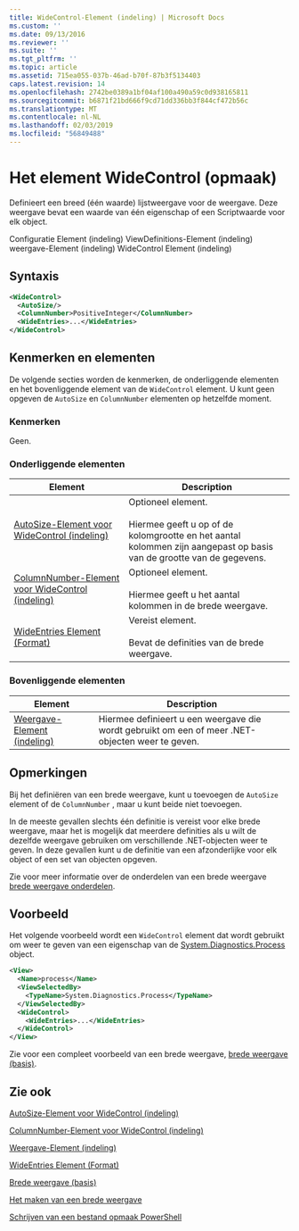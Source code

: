 ```yaml
---
title: WideControl-Element (indeling) | Microsoft Docs
ms.custom: ''
ms.date: 09/13/2016
ms.reviewer: ''
ms.suite: ''
ms.tgt_pltfrm: ''
ms.topic: article
ms.assetid: 715ea055-037b-46ad-b70f-87b3f5134403
caps.latest.revision: 14
ms.openlocfilehash: 2742be0389a1bf04af100a490a59c0d938165811
ms.sourcegitcommit: b6871f21bd666f9cd71dd336bb3f844cf472b56c
ms.translationtype: MT
ms.contentlocale: nl-NL
ms.lasthandoff: 02/03/2019
ms.locfileid: "56849488"
---
```

# <a name="widecontrol-element-format"></a>Het element WideControl (opmaak)

Definieert een breed (één waarde) lijstweergave voor de weergave. Deze weergave bevat een waarde van één eigenschap of een Scriptwaarde voor elk object.

Configuratie Element (indeling) ViewDefinitions-Element (indeling) weergave-Element (indeling) WideControl Element (indeling)

## <a name="syntax"></a>Syntaxis

```xml
<WideControl>
  <AutoSize/>
  <ColumnNumber>PositiveInteger</ColumnNumber>
  <WideEntries>...</WideEntries>
</WideControl>
```

## <a name="attributes-and-elements"></a>Kenmerken en elementen

De volgende secties worden de kenmerken, de onderliggende elementen en het bovenliggende element van de `WideControl` element. U kunt geen opgeven de `AutoSize` en `ColumnNumber` elementen op hetzelfde moment.

### <a name="attributes"></a>Kenmerken

Geen.

### <a name="child-elements"></a>Onderliggende elementen

|Element|Description|
|-------------|-----------------|
|[AutoSize-Element voor WideControl (indeling)](./autosize-element-for-widecontrol-format.md)|Optioneel element.<br /><br /> Hiermee geeft u op of de kolomgrootte en het aantal kolommen zijn aangepast op basis van de grootte van de gegevens.|
|[ColumnNumber-Element voor WideControl (indeling)](./columnnumber-element-for-widecontrol-format.md)|Optioneel element.<br /><br /> Hiermee geeft u het aantal kolommen in de brede weergave.|
|[WideEntries Element (Format)](./wideentries-element-for-widecontrol-format.md)|Vereist element.<br /><br /> Bevat de definities van de brede weergave.|

### <a name="parent-elements"></a>Bovenliggende elementen

|Element|Description|
|-------------|-----------------|
|[Weergave-Element (indeling)](./view-element-format.md)|Hiermee definieert u een weergave die wordt gebruikt om een of meer .NET-objecten weer te geven.|

## <a name="remarks"></a>Opmerkingen

Bij het definiëren van een brede weergave, kunt u toevoegen de `AutoSize` element of de `ColumnNumber` , maar u kunt beide niet toevoegen.

In de meeste gevallen slechts één definitie is vereist voor elke brede weergave, maar het is mogelijk dat meerdere definities als u wilt de dezelfde weergave gebruiken om verschillende .NET-objecten weer te geven. In deze gevallen kunt u de definitie van een afzonderlijke voor elk object of een set van objecten opgeven.

Zie voor meer informatie over de onderdelen van een brede weergave [brede weergave onderdelen](./creating-a-wide-view.md).

## <a name="example"></a>Voorbeeld

Het volgende voorbeeld wordt een `WideControl` element dat wordt gebruikt om weer te geven van een eigenschap van de [System.Diagnostics.Process](/dotnet/api/System.Diagnostics.Process) object.

```xml
<View>
  <Name>process</Name>
  <ViewSelectedBy>
    <TypeName>System.Diagnostics.Process</TypeName>
  </ViewSelectedBy>
  <WideControl>
    <WideEntries>...</WideEntries>
  </WideControl>
</View>
```

Zie voor een compleet voorbeeld van een brede weergave, [brede weergave (basis)](./wide-view-basic.md).

## <a name="see-also"></a>Zie ook

[AutoSize-Element voor WideControl (indeling)](./autosize-element-for-widecontrol-format.md)

[ColumnNumber-Element voor WideControl (indeling)](./columnnumber-element-for-widecontrol-format.md)

[Weergave-Element (indeling)](./view-element-format.md)

[WideEntries Element (Format)](./wideentries-element-for-widecontrol-format.md)

[Brede weergave (basis)](./wide-view-basic.md)

[Het maken van een brede weergave](./creating-a-wide-view.md)

[Schrijven van een bestand opmaak PowerShell](./writing-a-powershell-formatting-file.md)

